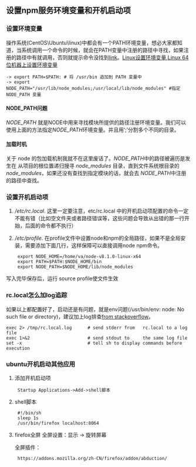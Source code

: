 ## 设置npm服务环境变量和开机启动项

### 设置环境变量
操作系统(CentOS\Ubuntu\linux)中都会有一个PATH环境变量，想必大家都知道，当系统调用一个命令的时候，就会在PATH变量中注册的路径中寻找，如果注册的路径中有就调用，否则就提示命令没找到[link](https://segmentfault.com/a/1190000002478924)。[Linux设置环境变量](https://www.cnblogs.com/lihao-blog/p/6945040.html),[Linux 64位机器上设置环境变量](https://blog.csdn.net/winsunxu/article/details/12030731)

	-> export PATH=$PATH: # 将 /usr/bin 追加到 PATH 变量中
	-> export NODE_PATH="/usr/lib/node_modules;/usr/local/lib/node_modules" #指定 NODE_PATH 变量


#### NODE_PATH问题
*NODE_PATH* 就是NODE中用来寻找模块所提供的路径注册环境变量。我们可以使用上面的方法指定*NODE_PATH*环境变量。并且用‘;’分割多个不同的目录。

#### 加载时机
关于 node 的包加载机制我就不在这里废话了。*NODE_PATH*中的路径被遍历是发生在
从项目的根位置递归搜寻 *node_modules* 目录，直到文件系统根目录的 *node_modules*，如果还没有查找到指定模块的话，就会去 *NODE_PATH*中注册的路径中查找。

### 设置开机启动项
1. */etc/rc.local*.
这里一定要注意，etc/rc.local 中的开机启动项配置的命令一定不能有错（比如空文件夹或者路径错误等，这些问题会导致从出错的那一行开始，后面的命令都不执行）

2. */etc/profile*.
在profile文件中设置node和npm的全局路径，如果不是全局安装，需要添加下面几行，这样保障可以直接调用node npm命令。

		export NODE_HOME=/home/va/node-v8.1.0-linux-x64
		export PATH=$PATH:$NODE_HOME/bin
		export NODE_PATH=$NODE_HOME/lib/node_modules
		
		
写入完毕保存后，运行 source profile使文件生效

### rc.local怎么加log追踪

如果以上都配置好了，启动还是有问题，就是env问题(/usr/bin/env: node: No such file or directory)，建议加上log排查[from stackoverflow](https://askubuntu.com/questions/434242/where-is-log-file-from-rc-local)。

	exec 2> /tmp/rc.local.log      # send stderr from 	rc.local to a log file
	exec 1>&2                      # send stdout to 	the same log file
	set -x                         # tell sh to display commands before execution
	
### ubuntu开机启动其他应用
1. 添加开机启动项
	
		Startup Applications->Add->shell脚本
2. shell脚本

		#!/bin/sh
		sleep 1s
		/usr/bin/firefox localhost:8064
		
3. firefox全屏
	全屏设置：显示 -> 旋转屏幕
	
	全屏插件：

		https://addons.mozilla.org/zh-CN/firefox/addon/abduction/ 
